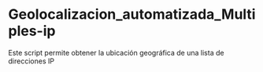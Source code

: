 # Geolocalizacion_automatizada_Multiples-ip
Este script permite obtener la ubicación geográfica de una lista de direcciones IP
